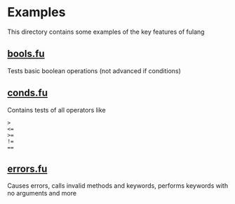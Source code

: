 # Examples

This directory contains some examples of the key features of fulang

## [bools.fu](bools.fu)

Tests basic boolean operations (not advanced if conditions)

## [conds.fu](conds.fu)

Contains tests of all operators like

```
>
<=
>=
!=
==
```

## [errors.fu](errors.fu)

Causes errors, calls invalid methods and keywords, performs keywords with no arguments and more
